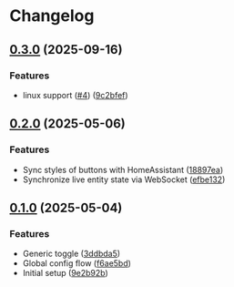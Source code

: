# Changelog

## [0.3.0](https://github.com/Sese-Schneider/flexbar-home-assistant/compare/v0.2.0...v0.3.0) (2025-09-16)


### Features

* linux support ([#4](https://github.com/Sese-Schneider/flexbar-home-assistant/issues/4)) ([9c2bfef](https://github.com/Sese-Schneider/flexbar-home-assistant/commit/9c2bfef47687798a4414d6a192b2db4eef453c77))

## [0.2.0](https://github.com/Sese-Schneider/flexbar-home-assistant/compare/v0.1.0...v0.2.0) (2025-05-06)


### Features

* Sync styles of buttons with HomeAssistant ([18897ea](https://github.com/Sese-Schneider/flexbar-home-assistant/commit/18897ea2e50aa43d6f2b637acb9844e994086314))
* Synchronize live entity state via WebSocket ([efbe132](https://github.com/Sese-Schneider/flexbar-home-assistant/commit/efbe13202bad5f4fac4c154ab0487b5193200064))

## [0.1.0](https://github.com/Sese-Schneider/flexbar-home-assistant/compare/v0.0.1...v0.1.0) (2025-05-04)


### Features

* Generic toggle ([3ddbda5](https://github.com/Sese-Schneider/flexbar-home-assistant/commit/3ddbda5d48319bd3e506d5fb0a72ac35f6004b98))
* Global config flow ([f6ae5bd](https://github.com/Sese-Schneider/flexbar-home-assistant/commit/f6ae5bdcb4395fd933226f3970105782c559554a))
* Initial setup ([9e2b92b](https://github.com/Sese-Schneider/flexbar-home-assistant/commit/9e2b92b88be789ec0c2b2525d5c78e49c19fdf0e))

